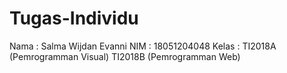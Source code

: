 # Tugas-Individu
Nama : Salma Wijdan Evanni 
NIM : 18051204048
Kelas : TI2018A (Pemrogramman Visual)
        TI2018B (Pemrogramman Web)
